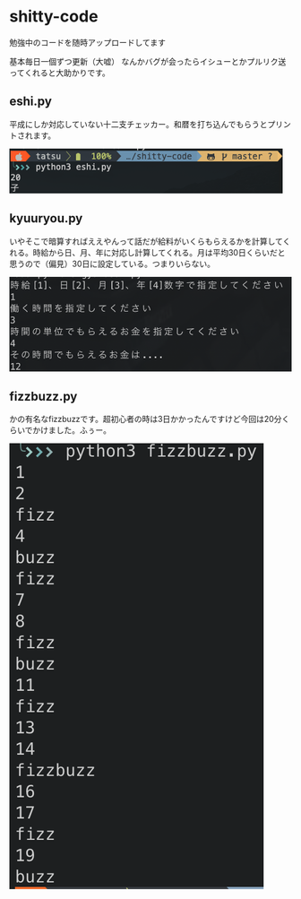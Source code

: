 # shitty-code
勉強中のコードを随時アップロードしてます

基本毎日一個ずつ更新（大嘘）
なんかバグが会ったらイシューとかプルリク送ってくれると大助かりです。

## eshi.py
平成にしか対応していない十二支チェッカー。和暦を打ち込んでもらうとプリントされます。

![eshi](https://github.com/gorira-tatsu/shitty-code/blob/master/image/eshi.png)

## kyuuryou.py
いやそこで暗算すればええやんって話だが給料がいくらもらえるかを計算してくれる。時給から日、月、年に対応し計算してくれる。月は平均30日くらいだと思うので（偏見）30日に設定している。つまりいらない。


![kyuuryou](https://github.com/gorira-tatsu/shitty-code/blob/master/image/kyuuryou.png)

## fizzbuzz.py
かの有名なfizzbuzzです。超初心者の時は3日かかったんですけど今回は20分くらいでかけました。ふぅー。

![fizzbuzz](https://github.com/gorira-tatsu/shitty-code/blob/master/image/fizzbuzz.png)

